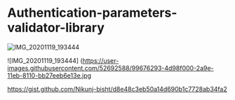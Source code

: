 # Authentication-parameters-validator-library

![IMG_20201119_193444](https://user-images.githubusercontent.com/52692588/99677772-1aeff700-2aa0-11eb-8411-ac6bcaf027df.jpg)


![IMG_20201119_193444]
(https://user-images.githubusercontent.com/52692588/99676293-4d98f000-2a9e-11eb-8110-bb27eeb6e13e.jpg

https://gist.github.com/Nikunj-bisht/d8e48c3eb50a14d690b1c7728ab34fa2
